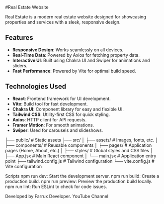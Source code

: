 #Real Estate Website

Real Estate is a modern real estate website designed for showcasing properties and services with a sleek, responsive design.

## Features

- **Responsive Design**: Works seamlessly on all devices.
- **Real-Time Data**: Powered by Axios for fetching property data.
- **Interactive UI**: Built using Chakra UI and Swiper for animations and sliders.
- **Fast Performance**: Powered by Vite for optimal build speed.

## Technologies Used

- **React**: Frontend framework for UI development.
- **Vite**: Build tool for fast development.
- **Chakra UI**: Component library for easy and flexible UI.
- **Tailwind CSS**: Utility-first CSS for quick styling.
- **Axios**: HTTP client for API requests.
- **Framer Motion**: For smooth animations.
- **Swiper**: Used for carousels and slideshows.

├── public/              # Static assets
├── src/
│   ├── assets/          # Images, fonts, etc.
│   ├── components/      # Reusable components
│   ├── pages/           # Application pages (Home, About, etc.)
│   ├── styles/          # Global styles and CSS files
│   ├── App.jsx          # Main React component
│   └── main.jsx         # Application entry point
├── tailwind.config.js   # Tailwind configuration
└── vite.config.js       # Vite configuration

Scripts
npm run dev: Start the development server.
npm run build: Create a production build.
npm run preview: Preview the production build locally.
npm run lint: Run ESLint to check for code issues.

Developed by Farrux Developer. YouTube Channel
